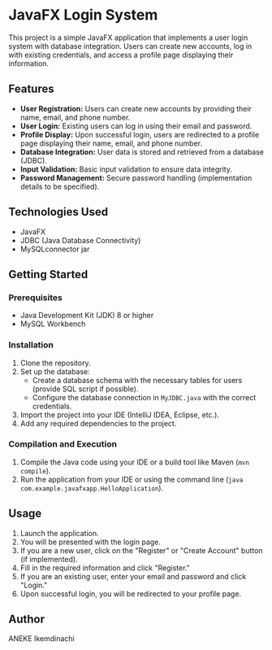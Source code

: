 # JavaFX Login System

This project is a simple JavaFX application that implements a user login system with database integration. Users can create new accounts, log in with existing credentials, and access a profile page displaying their information.

## Features

*   **User Registration:** Users can create new accounts by providing their name, email, and phone number.
*   **User Login:** Existing users can log in using their email and password.
*   **Profile Display:** Upon successful login, users are redirected to a profile page displaying their name, email, and phone number.
*   **Database Integration:** User data is stored and retrieved from a database (JDBC).
*   **Input Validation:** Basic input validation to ensure data integrity.
*   **Password Management:** Secure password handling (implementation details to be specified).

## Technologies Used

*   JavaFX
*   JDBC (Java Database Connectivity)
*   MySQLconnector jar

## Getting Started

### Prerequisites

*   Java Development Kit (JDK) 8 or higher
*   MySQL Workbench

### Installation

1.  Clone the repository.
2.  Set up the database:
    *   Create a database schema with the necessary tables for users (provide SQL script if possible).
    *   Configure the database connection in `MyJDBC.java` with the correct credentials.
3.  Import the project into your IDE (IntelliJ IDEA, Eclipse, etc.).
4.  Add any required dependencies to the project.

### Compilation and Execution

1.  Compile the Java code using your IDE or a build tool like Maven (`mvn compile`).
2.  Run the application from your IDE or using the command line (`java com.example.javafxapp.HelloApplication`).

## Usage

1.  Launch the application.
2.  You will be presented with the login page.
3.  If you are a new user, click on the "Register" or "Create Account" button (if implemented).
4.  Fill in the required information and click "Register."
5.  If you are an existing user, enter your email and password and click "Login."
6.  Upon successful login, you will be redirected to your profile page.

## Author

ANEKE Ikemdinachi
